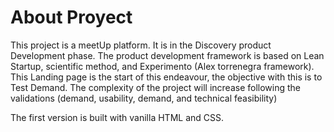 # About Proyect
This project is a meetUp platform. It is in the Discovery product Development phase. The product development framework is based on Lean Startup, scientific method, and Experimento (Alex torrenegra framework). This Landing page is the start of this endeavour, the objective with this is to Test Demand.
The complexity of the project will increase following the validations (demand, usability, demand, and technical feasibility)

The first version is built with vanilla HTML and CSS.
